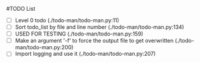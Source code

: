 #TODO List
- [ ] Level 0 todo (./todo-man/todo-man.py:11)
- [ ] Sort todo_list by file and line number (./todo-man/todo-man.py:134)
- [ ] USED FOR TESTING (./todo-man/todo-man.py:159)
- [ ] Make an argument '-f' to force the output file to get overwritten (./todo-man/todo-man.py:200)
- [ ] Import logging and use it (./todo-man/todo-man.py:207)
